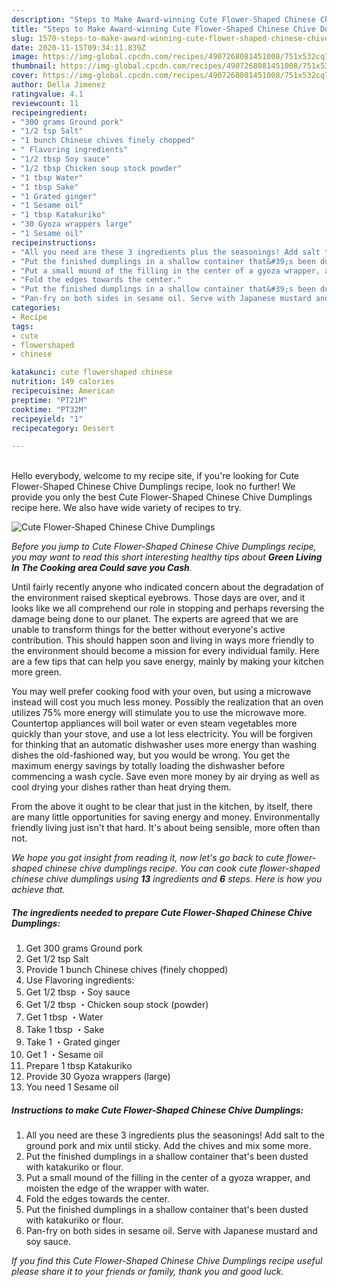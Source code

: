 ```yaml
---
description: "Steps to Make Award-winning Cute Flower-Shaped Chinese Chive Dumplings"
title: "Steps to Make Award-winning Cute Flower-Shaped Chinese Chive Dumplings"
slug: 1570-steps-to-make-award-winning-cute-flower-shaped-chinese-chive-dumplings
date: 2020-11-15T09:34:11.839Z
image: https://img-global.cpcdn.com/recipes/4907268081451008/751x532cq70/cute-flower-shaped-chinese-chive-dumplings-recipe-main-photo.jpg
thumbnail: https://img-global.cpcdn.com/recipes/4907268081451008/751x532cq70/cute-flower-shaped-chinese-chive-dumplings-recipe-main-photo.jpg
cover: https://img-global.cpcdn.com/recipes/4907268081451008/751x532cq70/cute-flower-shaped-chinese-chive-dumplings-recipe-main-photo.jpg
author: Della Jimenez
ratingvalue: 4.1
reviewcount: 11
recipeingredient:
- "300 grams Ground pork"
- "1/2 tsp Salt"
- "1 bunch Chinese chives finely chopped"
- " Flavoring ingredients"
- "1/2 tbsp Soy sauce"
- "1/2 tbsp Chicken soup stock powder"
- "1 tbsp Water"
- "1 tbsp Sake"
- "1 Grated ginger"
- "1 Sesame oil"
- "1 tbsp Katakuriko"
- "30 Gyoza wrappers large"
- "1 Sesame oil"
recipeinstructions:
- "All you need are these 3 ingredients plus the seasonings! Add salt to the ground pork and mix until sticky. Add the chives and mix some more."
- "Put the finished dumplings in a shallow container that&#39;s been dusted with katakuriko or flour."
- "Put a small mound of the filling in the center of a gyoza wrapper, and moisten the edge of the wrapper with water."
- "Fold the edges towards the center."
- "Put the finished dumplings in a shallow container that&#39;s been dusted with katakuriko or flour."
- "Pan-fry on both sides in sesame oil. Serve with Japanese mustard and soy sauce."
categories:
- Recipe
tags:
- cute
- flowershaped
- chinese

katakunci: cute flowershaped chinese 
nutrition: 149 calories
recipecuisine: American
preptime: "PT21M"
cooktime: "PT32M"
recipeyield: "1"
recipecategory: Dessert

---
```

<br>
Hello everybody, welcome to my recipe site, if you're looking for Cute Flower-Shaped Chinese Chive Dumplings recipe, look no further! We provide you only the best Cute Flower-Shaped Chinese Chive Dumplings recipe here. We also have wide variety of recipes to try.
<br>


![Cute Flower-Shaped Chinese Chive Dumplings](https://img-global.cpcdn.com/recipes/4907268081451008/751x532cq70/cute-flower-shaped-chinese-chive-dumplings-recipe-main-photo.jpg)

<i>Before you jump to Cute Flower-Shaped Chinese Chive Dumplings recipe, you may want to read this short interesting healthy tips about 
<strong>Green Living In The Cooking area Could save you Cash</strong>.</i>
</br>

Until fairly recently anyone who indicated concern about the degradation of the environment raised skeptical eyebrows. Those days are over, and it looks like we all comprehend our role in stopping and perhaps reversing the damage being done to our planet. The experts are agreed that we are unable to transform things for the better without everyone's active contribution. This should happen soon and living in ways more friendly to the environment should become a mission for every individual family. Here are a few tips that can help you save energy, mainly by making your kitchen more green.

You may well prefer cooking food with your oven, but using a microwave instead will cost you much less money. Possibly the realization that an oven utilizes 75% more energy will stimulate you to use the microwave more. Countertop appliances will boil water or even steam vegetables more quickly than your stove, and use a lot less electricity. You will be forgiven for thinking that an automatic dishwasher uses more energy than washing dishes the old-fashioned way, but you would be wrong. You get the maximum energy savings by totally loading the dishwasher before commencing a wash cycle. Save even more money by air drying as well as cool drying your dishes rather than heat drying them.

From the above it ought to be clear that just in the kitchen, by itself, there are many little opportunities for saving energy and money. Environmentally friendly living just isn't that hard. It's about being sensible, more often than not.


<i>We hope you got insight from reading it, now let's go back to cute flower-shaped chinese chive dumplings recipe. You can cook cute flower-shaped chinese chive dumplings using <strong>13</strong> ingredients and <strong>6</strong> steps. Here is how you achieve that.
</i>

##### The ingredients needed to prepare Cute Flower-Shaped Chinese Chive Dumplings:

1. Get 300 grams Ground pork
1. Get 1/2 tsp Salt
1. Provide 1 bunch Chinese chives (finely chopped)
1. Use  Flavoring ingredients:
1. Get 1/2 tbsp ・Soy sauce
1. Get 1/2 tbsp ・Chicken soup stock (powder)
1. Get 1 tbsp ・Water
1. Take 1 tbsp ・Sake
1. Take 1 ・Grated ginger
1. Get 1 ・Sesame oil
1. Prepare 1 tbsp Katakuriko
1. Provide 30 Gyoza wrappers (large)
1. You need 1 Sesame oil


##### Instructions to make Cute Flower-Shaped Chinese Chive Dumplings:

1. All you need are these 3 ingredients plus the seasonings! Add salt to the ground pork and mix until sticky. Add the chives and mix some more.
1. Put the finished dumplings in a shallow container that&#39;s been dusted with katakuriko or flour.
1. Put a small mound of the filling in the center of a gyoza wrapper, and moisten the edge of the wrapper with water.
1. Fold the edges towards the center.
1. Put the finished dumplings in a shallow container that&#39;s been dusted with katakuriko or flour.
1. Pan-fry on both sides in sesame oil. Serve with Japanese mustard and soy sauce.


<i>If you find this Cute Flower-Shaped Chinese Chive Dumplings recipe useful please share it to your friends or family, thank you and good luck.</i>
